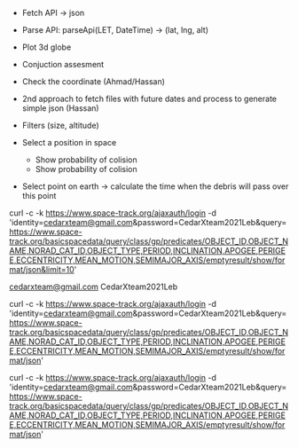 - Fetch API -> json
- Parse API: parseApi(LET, DateTime) -> (lat, lng, alt)
- Plot 3d globe
- Conjuction assesment


- Check the coordinate (Ahmad/Hassan)
- 2nd approach to fetch files with future dates and process to generate simple json (Hassan)
- Filters (size, altitude)

- Select a position in space
    - Show probability of colision
    - Show probability of colision

- Select point on earth -> calculate the time when the debris will pass over this point


curl -c -k https://www.space-track.org/ajaxauth/login -d 'identity=cedarxteam@gmail.com&password=CedarXteam2021Leb&query=https://www.space-track.org/basicspacedata/query/class/gp/predicates/OBJECT_ID,OBJECT_NAME,NORAD_CAT_ID,OBJECT_TYPE,PERIOD,INCLINATION,APOGEE,PERIGEE,ECCENTRICITY,MEAN_MOTION,SEMIMAJOR_AXIS/emptyresult/show/format/json&limit=10'


cedarxteam@gmail.com
CedarXteam2021Leb

curl -c -k https://www.space-track.org/ajaxauth/login -d 'identity=cedarxteam@gmail.com&password=CedarXteam2021Leb&query=https://www.space-track.org/basicspacedata/query/class/gp/predicates/OBJECT_ID,OBJECT_NAME,NORAD_CAT_ID,OBJECT_TYPE,PERIOD,INCLINATION,APOGEE,PERIGEE,ECCENTRICITY,MEAN_MOTION,SEMIMAJOR_AXIS/emptyresult/show/format/json'

curl -c -k https://www.space-track.org/ajaxauth/login -d 'identity=cedarxteam@gmail.com&password=CedarXteam2021Leb&query=https://www.space-track.org/basicspacedata/query/class/gp/predicates/OBJECT_ID,OBJECT_NAME,NORAD_CAT_ID,OBJECT_TYPE,PERIOD,INCLINATION,APOGEE,PERIGEE,ECCENTRICITY,MEAN_MOTION,SEMIMAJOR_AXIS/emptyresult/show/format/json'